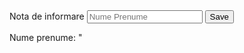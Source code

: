 <script> 
 function alertCookie() 
 { 
 alert(document.cookie);
 } 
 function checkCookie() {
  var username = getCookie("username");
  if (username != "") {
   alert("Welcome again " + username);
  } else {
    username = prompt("Please enter your name:", "");
    if (username != "" && username != null) {
      setCookie("username", username, 365);
    }
  }
}
 </script> 
 
 
 <body>
 Nota de informare
 <input id="nameField" type="text" class="form-control"
 placeholder="Nume Prenume">
 <button class="btn btn-success custom" type="button" id="saveBtn"
         onclick="setNameData(()">Save</button>
 
 Nume prenume: " 
 <b>
  <span id="nameCookie"></span>
 </b>
